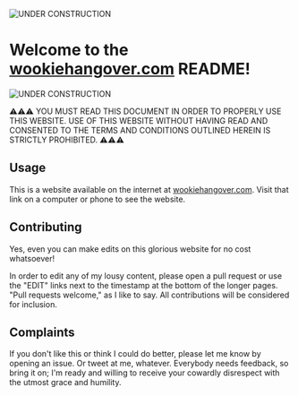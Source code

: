 ![UNDER CONSTRUCTION](https://wookiehangover.com/wip.gif)

# Welcome to the [wookiehangover.com][1] README!

![UNDER CONSTRUCTION](https://wookiehangover.com/wip.gif)

⚠️⚠️⚠️ YOU MUST READ THIS DOCUMENT IN ORDER TO PROPERLY USE THIS WEBSITE. USE OF THIS WEBSITE WITHOUT HAVING READ AND CONSENTED TO THE TERMS AND CONDITIONS OUTLINED HEREIN IS STRICTLY PROHIBITED. ⚠️⚠️⚠️

## Usage

This is a website available on the internet at [wookiehangover.com][1]. Visit that link on a computer or phone to see the website.

## Contributing

Yes, even you can make edits on this glorious website for no cost whatsoever!

In order to edit any of my lousy content, please open a pull request or use the "EDIT" links next to the timestamp at the bottom of the longer pages. "Pull requests welcome," as I like to say. All contributions will be considered for inclusion.

## Complaints

If you don't like this or think I could do better, please let me know by opening an issue. Or tweet at me, whatever. Everybody needs feedback, so bring it on; I'm ready and willing to receive your cowardly disrespect with the utmost grace and humility.

[1]: https://wookiehangover.com
